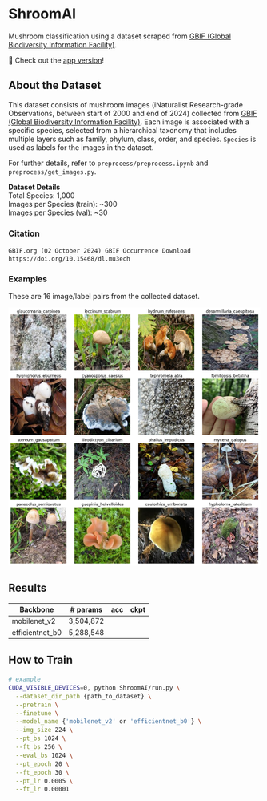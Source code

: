 # ShroomAI
Mushroom classification using a dataset scraped from [GBIF (Global Biodiversity Information Facility)](https://www.gbif.org/). 

🍄 Check out the [app version](https://github.com/Seohyeong/ShroomScanner/tree/main)!

## About the Dataset
This dataset consists of mushroom images (iNaturalist Research-grade Observations, between start of 2000 and end of 2024) collected from [GBIF (Global Biodiversity Information Facility)](https://www.gbif.org/). 
Each image is associated with a specific species, selected from a hierarchical taxonomy that includes multiple layers such as family, phylum, class, order, and species. `Species` is used as labels for the images in the dataset.

For further details, refer to `preprocess/preprocess.ipynb` and `preprocess/get_images.py`.

**Dataset Details**  
Total Species: 1,000   
Images per Species (train): ~300   
Images per Species (val): ~30 


### Citation
```
GBIF.org (02 October 2024) GBIF Occurrence Download  https://doi.org/10.15468/dl.mu3ech
```

### Examples
These are 16 image/label pairs from the collected dataset.

<img src="readme_docs/examples.png" width="700" >


## Results
| Backbone         | # params   | acc           |  ckpt |
|------------------|------------|---------------|-------|
| mobilenet_v2     | 3,504,872  |      |  |
| efficientnet_b0  | 5,288,548  |      |  |


## How to Train
```bash
# example
CUDA_VISIBLE_DEVICES=0, python ShroomAI/run.py \
  --dataset_dir_path {path_to_dataset} \
  --pretrain \
  --finetune \
  --model_name {'mobilenet_v2' or 'efficientnet_b0'} \
  --img_size 224 \
  --pt_bs 1024 \
  --ft_bs 256 \
  --eval_bs 1024 \
  --pt_epoch 20 \
  --ft_epoch 30 \
  --pt_lr 0.0005 \
  --ft_lr 0.00001
```



